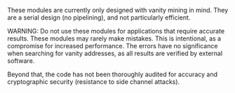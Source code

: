 These modules are currently only designed with vanity mining in mind.
They are a serial design (no pipelining), and not particularly efficient.


WARNING: Do not use these modules for applications that require accurate results. These modules may rarely make mistakes. This is intentional, as a compromise for increased performance. The errors have no significance when searching for vanity addresses, as all results are verified by external software.

Beyond that, the code has not been thoroughly audited for accuracy and cryptographic security (resistance to side channel attacks).
